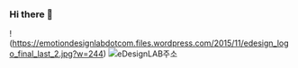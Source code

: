 ### Hi there 👋
!(https://emotiondesignlabdotcom.files.wordpress.com/2015/11/edesign_logo_final_last_2.jpg?w=244)
![eDesignLAB주소](https://emotiondesignlab.com/)
